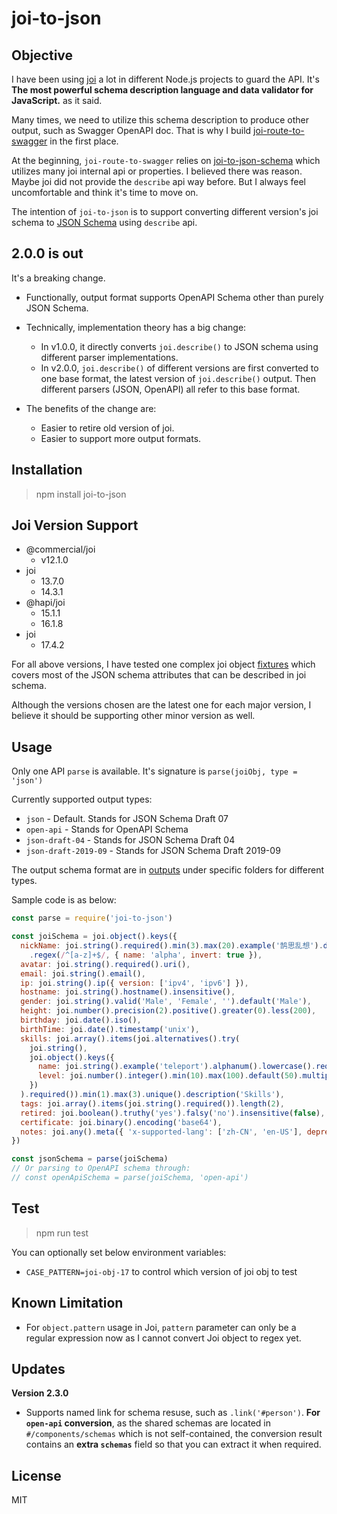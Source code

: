 # joi-to-json

## Objective

I have been using [joi](https://joi.dev/) a lot in different Node.js projects to guard the API.
It's **The most powerful schema description language and data validator for JavaScript.** as it said.

Many times, we need to utilize this schema description to produce other output, such as Swagger OpenAPI doc.
That is why I build [joi-route-to-swagger](https://github.com/kenspirit/joi-route-to-swagger) in the first place.

At the beginning, `joi-route-to-swagger` relies on [joi-to-json-schema](https://github.com/lightsofapollo/joi-to-json-schema/) which utilizes many joi internal api or properties.  I believed there was reason.  Maybe joi did not provide the `describe` api way before.  But I always feel uncomfortable and think it's time to move on.

The intention of `joi-to-json` is to support converting different version's joi schema to [JSON Schema](https://json-schema.org) using `describe` api.

## 2.0.0 is out

It's a breaking change.

* Functionally, output format supports OpenAPI Schema other than purely JSON Schema.  

* Technically, implementation theory has a big change:
  - In v1.0.0, it directly converts `joi.describe()` to JSON schema using different parser implementations.
  - In v2.0.0, `joi.describe()` of different versions are first converted to one base format, the latest version of `joi.describe()` output.  Then different parsers (JSON, OpenAPI) all refer to this base format.

* The benefits of the change are:
  - Easier to retire old version of joi.
  - Easier to support more output formats.

## Installation

>npm install joi-to-json


## Joi Version Support

* @commercial/joi
  * v12.1.0
* joi
  * 13.7.0
  * 14.3.1
* @hapi/joi
  * 15.1.1
  * 16.1.8
* joi
  * 17.4.2

For all above versions, I have tested one complex joi object [fixtures](./fixtures) which covers most of the JSON schema attributes that can be described in joi schema.

Although the versions chosen are the latest one for each major version, I believe it should be supporting other minor version as well.


## Usage

Only one API `parse` is available.  It's signature is `parse(joiObj, type = 'json')`

Currently supported output types:  
* `json` - Default.  Stands for JSON Schema Draft 07
* `open-api` - Stands for OpenAPI Schema
* `json-draft-04` - Stands for JSON Schema Draft 04
* `json-draft-2019-09` - Stands for JSON Schema Draft 2019-09

The output schema format are in [outputs](./outputs) under specific folders for different types.

Sample code is as below:  

```javascript
const parse = require('joi-to-json')

const joiSchema = joi.object().keys({
  nickName: joi.string().required().min(3).max(20).example('鹄思乱想').description('Hero Nickname')
    .regex(/^[a-z]+$/, { name: 'alpha', invert: true }),
  avatar: joi.string().required().uri(),
  email: joi.string().email(),
  ip: joi.string().ip({ version: ['ipv4', 'ipv6'] }),
  hostname: joi.string().hostname().insensitive(),
  gender: joi.string().valid('Male', 'Female', '').default('Male'),
  height: joi.number().precision(2).positive().greater(0).less(200),
  birthday: joi.date().iso(),
  birthTime: joi.date().timestamp('unix'),
  skills: joi.array().items(joi.alternatives().try(
    joi.string(),
    joi.object().keys({
      name: joi.string().example('teleport').alphanum().lowercase().required().description('Skill Name'),
      level: joi.number().integer().min(10).max(100).default(50).multiple(10).example(10).description('Skill Level')
    })
  ).required()).min(1).max(3).unique().description('Skills'),
  tags: joi.array().items(joi.string().required()).length(2),
  retired: joi.boolean().truthy('yes').falsy('no').insensitive(false),
  certificate: joi.binary().encoding('base64'),
  notes: joi.any().meta({ 'x-supported-lang': ['zh-CN', 'en-US'], deprecated: true })
})

const jsonSchema = parse(joiSchema)
// Or parsing to OpenAPI schema through:
// const openApiSchema = parse(joiSchema, 'open-api')
```

## Test

>npm run test

You can optionally set below environment variables:

* `CASE_PATTERN=joi-obj-17` to control which version of joi obj to test

## Known Limitation

* For `object.pattern` usage in Joi, `pattern` parameter can only be a regular expression now as I cannot convert Joi object to regex yet.

## Updates

**Version 2.3.0**

* Supports named link for schema resuse, such as `.link('#person')`.  **For `open-api` conversion**, as the shared schemas are located in `#/components/schemas` which is not self-contained, the conversion result contains an **extra `schemas`** field so that you can extract it when required.

## License

MIT
